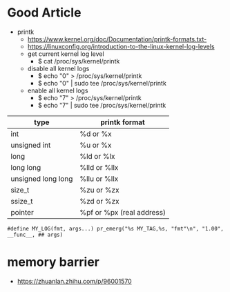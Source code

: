 # Good Article
* printk
  * https://www.kernel.org/doc/Documentation/printk-formats.txt- 
  * https://linuxconfig.org/introduction-to-the-linux-kernel-log-levels
  * get current kernel log level
    * $ cat /proc/sys/kernel/printk
  * disable all kernel logs
    * $ echo "0" > /proc/sys/kernel/printk
    * $ echo "0" | sudo tee /proc/sys/kernel/printk
  * enable all kernel logs
    * $ echo "7" > /proc/sys/kernel/printk
    * $ echo "7" | sudo tee /proc/sys/kernel/printk


| type | printk format |
| ------ | ----- |
| int | %d or %x |
| unsigned int | %u or %x |
| long | %ld or %lx |
| long long | %lld or %llx |
| unsigned long long | %llu or %llx |
| size_t | %zu or %zx |
| ssize_t | %zd or %zx |
| pointer | %pf or %px (real address) |

```
#define MY_LOG(fmt, args...) pr_emerg("%s MY_TAG,%s, "fmt"\n", "1.00", __func__, ## args)
```

# memory barrier
* https://zhuanlan.zhihu.com/p/96001570

````

````
